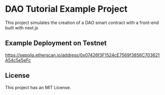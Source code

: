 # DAO Tutorial Example Project

This project simulates the creation of a DAO smart contract with a front-end built with next.js

## Example Deployment on Testnet

https://sepolia.etherscan.io/address/0x07426f3F1524cE7569f3856C703621A54c5e5eFc

## License

This project has an MIT License.

